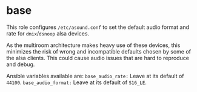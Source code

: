 # base

This role configures `/etc/asound.conf` to set the default audio format and rate for `dmix`/`dsnoop` alsa devices. 

As the multiroom architecture makes heavy use of these devices, this minimizes the risk of wrong and incompatible defaults chosen by some of the alsa clients. This could cause audio issues that are hard to reproduce and debug.

Ansible variables available are: 
`base_audio_rate:` Leave at its default of `44100`. 
`base_audio_format:` Leave at its default of `S16_LE`.

